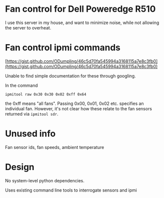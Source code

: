 # Fan control for Dell Poweredge R510

I use this server in my house, and want to minimize noise, while not allowing the server to overheat.

# Fan control ipmi commands

[https://gist.github.com/ODumpling/46c5d70fa545994a3168115a7e8c3fb0](https://gist.github.com/ODumpling/46c5d70fa545994a3168115a7e8c3fb0)

Unable to find simple documentation for these through googling.

In the command

```
ipmitool raw 0x30 0x30 0x02 0xff 0x64
```

the 0xff means "all fans". Passing 0x00, 0x01, 0x02 etc. specifies an individual fan. However, it's not clear how these relate to the fan sensors returned via `ipmitool sdr`.

# Unused info

Fan sensor ids, fan speeds, ambient temperature

# Design

No system-level python dependencies.

Uses existing command line tools to interrogate sensors and ipmi

